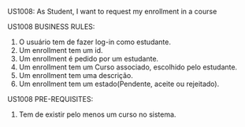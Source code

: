 
US1008:
As Student, I want to request my enrollment in a course


US1008 BUSINESS RULES:
1. O usuário tem de fazer log-in como estudante.
2. Um enrollment tem um id.
3. Um enrollment é pedido por um estudante.
4. Um enrollment tem um Curso associado, escolhido pelo estudante.
5. Um enrollment tem uma descrição.
6. Um enrollment tem um estado(Pendente, aceite ou rejeitado).


US1008 PRE-REQUISITES:
1. Tem de existir pelo menos um curso no sistema.